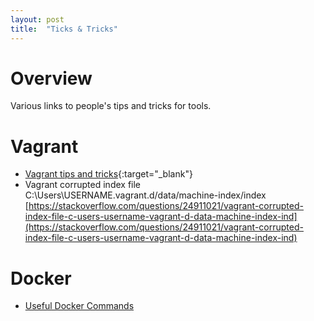```yaml
---
layout: post
title:  "Ticks & Tricks"
---
```


# Overview

Various links to people's tips and tricks for tools. 



# Vagrant

- [Vagrant tips and tricks](http://paweloczadly.github.io/devops/2014/10/22/vagrant-tips-and-tricks){:target="_blank"}
- Vagrant corrupted index file C:\Users\USERNAME\.vagrant.d/data/machine-index/index [https://stackoverflow.com/questions/24911021/vagrant-corrupted-index-file-c-users-username-vagrant-d-data-machine-index-ind](https://stackoverflow.com/questions/24911021/vagrant-corrupted-index-file-c-users-username-vagrant-d-data-machine-index-ind)

# Docker
- [Useful Docker Commands](https://blog.csainty.com/2016/07/useful-docker-commands.html)
